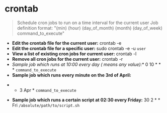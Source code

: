 # crontab
> Schedule cron jobs to run on a time interval for the current user
> Job definition format: "(min) (hour) (day_of_month) (month) (day_of_week) command_to_execute"
- **Edit the crontab file for the current user:**
crontab -e
- **Edit the crontab file for a specific user:**
sudo crontab -e -u `user`
- **View a list of existing cron jobs for current user:**
crontab -l
- **Remove all cron jobs for the current user:**
crontab -r
- **Sample job which runs at 10:00 every day (* means any value):**
0 10 * * * `command_to_execute`
- **Sample job which runs every minute on the 3rd of April:**
* * 3 Apr * `command_to_execute`
- **Sample job which runs a certain script at 02:30 every Friday:**
30 2 * * Fri `/absolute/path/to/script.sh`
